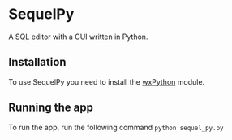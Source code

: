 # SequelPy
A SQL editor with a GUI written in Python.

## Installation

To use SequelPy you need to install the [wxPython](https://wiki.wxpython.org/How%20to%20install%20wxPython) module.

## Running the app

To run the app, run the following command `python sequel_py.py`